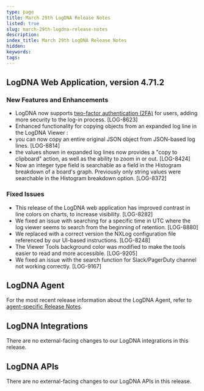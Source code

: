 ```yaml
---
type: page
title: March 29th LogDNA Release Notes
listed: true
slug: march-29th-logdna-release-notes
description: 
index_title: March 29th LogDNA Release Notes
hidden: 
keywords: 
tags: 
---
```


## LogDNA Web Application, version 4.71.2

### New Features and Enhancements

- LogDNA now supports [two-factor authentication (2FA)](https://docs.mezmo.com/docs/manage-access) for users, adding more security to the log-in process. [LOG-8623]
- Enhanced functionality for copying objects from an expanded log line in the LogDNA Viewer :
- you can now copy an entire original JSON object from JSON-based log lines. [LOG-8814]
- the values shown in expanded log lines now provides a "copy to clipboard" action, as well as the ability to zoom in or out. [LOG-8424]
- Now an integer type field is searchable as a field in the Histogram breakdown of a board's graph. Previously only string values were searchable in the Histogram breakdown option. [LOG-8372]

### Fixed Issues

- This release of the LogDNA web application has improved contrast in line colors on charts, to increase visibility. [LOG-8282]
- We fixed an issue with searching for a specific time in UTC where the log viewer seems to search from the beginning of retention. [LOG-8880]
- We replaced with a correct version the NXLog configuration file referenced by our UI-based instructions. [LOG-8248]
- The Viewer Tools background color was modified to make the tools easier to read and more accessible. [LOG-9205]
- We fixed an issue with the search function for Slack/PagerDuty channel not working correctly. [LOG-9167]

## LogDNA Agent

For the most recent release information about the LogDNA Agent, refer to [agent-specific Release Notes](https://docs.logdna.com/changelog).

## LogDNA Integrations

There are no external-facing changes to our LogDNA integrations in this release.

## LogDNA APIs

There are no external-facing changes to our LogDNA APIs in this release.